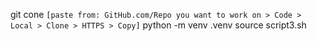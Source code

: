 git cone ```[paste from: GitHub.com/Repo you want to work on > Code > Local > Clone > HTTPS > Copy]```
python -m venv .venv
source script3.sh